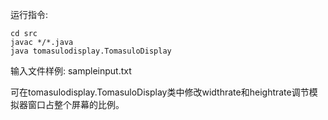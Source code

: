 运行指令:

```
cd src
javac */*.java
java tomasulodisplay.TomasuloDisplay 
```
输入文件样例: sampleinput.txt

可在tomasulodisplay.TomasuloDisplay类中修改widthrate和heightrate调节模拟器窗口占整个屏幕的比例。
